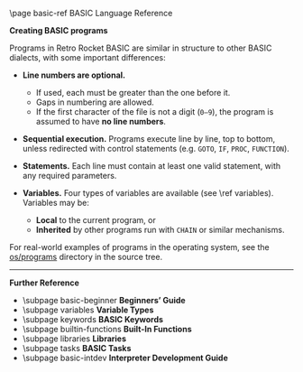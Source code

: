 \page basic-ref BASIC Language Reference

**Creating BASIC programs**

Programs in Retro Rocket BASIC are similar in structure to other BASIC dialects, with some important differences:

* **Line numbers are optional.**

  * If used, each must be greater than the one before it.
  * Gaps in numbering are allowed.
  * If the first character of the file is not a digit (`0–9`), the program is assumed to have **no line numbers**.

* **Sequential execution.**
  Programs execute line by line, top to bottom, unless redirected with control statements (e.g. `GOTO`, `IF`, `PROC`, `FUNCTION`).

* **Statements.**
  Each line must contain at least one valid statement, with any required parameters.

* **Variables.**
  Four types of variables are available (see \ref variables). Variables may be:

  * **Local** to the current program, or
  * **Inherited** by other programs run with `CHAIN` or similar mechanisms.

For real-world examples of programs in the operating system, see the [os/programs](https://github.com/brainboxdotcc/retro-rocket/tree/master/os/programs) directory in the source tree.

---

**Further Reference**

* \subpage basic-beginner **Beginners’ Guide**
* \subpage variables **Variable Types**
* \subpage keywords **BASIC Keywords**
* \subpage builtin-functions **Built-In Functions**
* \subpage libraries **Libraries**
* \subpage tasks **BASIC Tasks**
* \subpage basic-intdev **Interpreter Development Guide**

